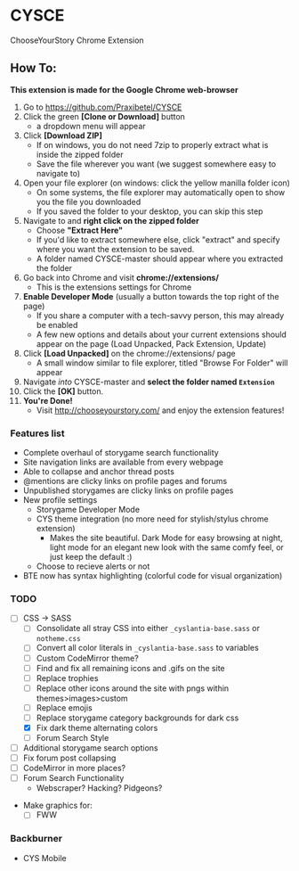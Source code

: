 # CYSCE
ChooseYourStory Chrome Extension

## How To:

**This extension is made for the Google Chrome web-browser**

1) Go to https://github.com/Praxibetel/CYSCE
2) Click the green **[Clone or Download]** button
	- a dropdown menu will appear
3) Click **[Download ZIP]**
	- If on windows, you do not need 7zip to properly extract what is inside the zipped folder
	- Save the file wherever you want (we suggest somewhere easy to navigate to)
4) Open your file explorer (on windows: click the yellow manilla folder icon)
	- On some systems, the file explorer may automatically open to show you the file you downloaded
	- If you saved the folder to your desktop, you can skip this step
5) Navigate to and **right click on the zipped folder**
	- Choose **"Extract Here"**
	- If you'd like to extract somewhere else, click "extract" and specify where you want the extension to be saved.
	- A folder named CYSCE-master should appear where you extracted the folder
6) Go back into Chrome and visit **chrome://extensions/**
	- This is the extensions settings for Chrome
7) **Enable Developer Mode** (usually a button towards the top right of the page)
	- If you share a computer with a tech-savvy person, this may already be enabled
	- A few new options and details about your current extensions should appear on the page (Load Unpacked, Pack Extension, Update)
8) Click **[Load Unpacked]** on the chrome://extensions/ page
	- A small window similar to file explorer, titled "Browse For Folder" will appear
9) Navigate *into* CYSCE-master and **select the folder named `Extension`**
10) Click the **[OK]** button.
11) **You're Done!**
	- Visit http://chooseyourstory.com/ and enjoy the extension features!

### Features list

+ Complete overhaul of storygame search functionality
+ Site navigation links are available from every webpage
+ Able to collapse and anchor thread posts
+ @mentions are clicky links on profile pages and forums
+ Unpublished storygames are clicky links on profile pages
+ New profile settings
	+ Storygame Developer Mode
	+ CYS theme integration (no more need for stylish/stylus chrome extension)
		- Makes the site beautiful. Dark Mode for easy browsing at night, light mode for an elegant new look with the same comfy feel, or just keep the default :)
	+ Choose to recieve alerts or not
+ BTE now has syntax highlighting (colorful code for visual organization)

### TODO
- [ ] CSS -> SASS
    - [ ] Consolidate all stray CSS into either `_cyslantia-base.sass` or `notheme.css`
    - [ ] Convert all color literals in `_cyslantia-base.sass` to variables
    - [ ] Custom CodeMirror theme?
	- [ ] Find and fix all remaining icons and .gifs on the site
	- [ ] Replace trophies
	- [ ] Replace other icons around the site with pngs within themes>images>custom
	- [ ] Replace emojis
	- [ ] Replace storygame category backgrounds for dark css
	- [x] Fix dark theme alternating colors
	- [ ] Forum Search Style
- [ ] Additional storygame search options
- [ ] Fix forum post collapsing
- [ ] CodeMirror in more places?
- [ ] Forum Search Functionality
	- Webscraper? Hacking? Pidgeons?

- Make graphics for:
	- [ ] FWW

### Backburner
- CYS Mobile
